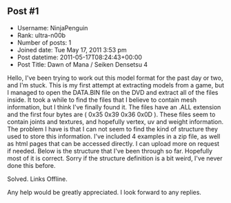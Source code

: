 ## Post #1
- Username: NinjaPenguin
- Rank: ultra-n00b
- Number of posts: 1
- Joined date: Tue May 17, 2011 3:53 pm
- Post datetime: 2011-05-17T08:24:43+00:00
- Post Title: Dawn of Mana / Seiken Densetsu 4

Hello, I've been trying to work out this model format for the past day or two, and I'm stuck. This is my first attempt at extracting models from a game, but I managed to open the DATA.BIN file on the DVD and extract all of the files inside. It took a while to find the files that I believe to contain mesh information, but I think I've finally found it. The files have an .ALL extension and the first four bytes are ( 0x35 0x39 0x36 0x0D ). These files seem to contain joints and textures, and hopefully vertex, uv and weight information. The problem I have is that I can not seem to find the kind of structure they used to store this information. I've included 4 examples in a zip file, as well as html pages that can be accessed directly. I can upload more on request if needed. Below is the structure that I've been through so far. Hopefully most of it is correct. Sorry if the structure definition is a bit weird, I've never done this before. 

Solved. Links Offline.

Any help would be greatly appreciated. I look forward to any replies.
